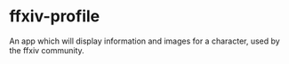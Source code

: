 # ffxiv-profile
An app which will display information and images for a character, used by the ffxiv community.
